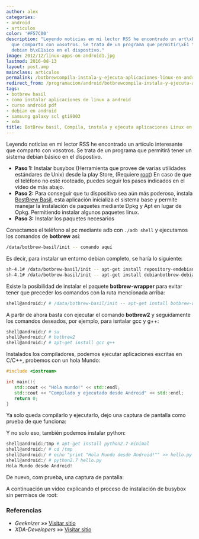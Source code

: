 ```yaml
---
author: alex
categories:
- android
- articulos
color: '#F57C00'
description: "Leyendo noticias en mi lector RSS he encontrado un art\xEDculo interesante
  que comparto con vosotros. Se trata de un programa que permitir\xE1 tener un sistema
  debian b\xE1sico en el dispostivo."
image: 2012/12/linux-apps-on-android1.jpg
lastmod: 2016-08-13
layout: post.amp
mainclass: articulos
permalink: /botbrewcompila-instala-y-ejecuta-aplicaciones-linux-en-android/
redirect_from: /programacion/android/botbrewcompila-instala-y-ejecuta-aplicaciones-linux-en-android/
tags:
- botbrew basil
- como instalar aplicaciones de linux a android
- curso android pdf
- debian en android
- samsung galaxy scl gti9003
- xda
title: BotBrew basil, Compila, instala y ejecuta aplicaciones Linux en Android
---
```


Leyendo noticias en mi lector RSS he encontrado un artículo interesante que comparto con vosotros.
Se trata de un programa que permitirá tener un sistema debian básico en el dispostivo.

- **Paso 1:** Instalar busybox (Herramienta que provee de varias utilidades estándares de Unix) desde la play Store, (Requiere [root][1]) En caso de que el teléfono no esté rooteado, puedes seguir los pasos indicados en el vídeo de más abajo.
- **Paso 2:** Para conseguir que tu dispositivo sea aún más poderoso, instala <a href="https://play.google.com/store/apps/details?id=com.botbrew.basil">BostBrew Basil</a>, esta aplicación inicializa el sistema base y permite manejar la instalación de paquetes mediante Dpkg y Apt en lugar de Opkg. Permitiendo instalar algunos paquetes linux.
- **Paso 3:** Instalar los paquetes necesarios

<!--more-->

Conectamos el teléfono al pc mediante adb con `./adb shell` y ejecutamos los comandos de **botbrew** así:

```bash
/data/botbrew-basil/init -- comando aquí
```

Es decir, para instalar un entorno debian completo, se haría lo siguiente:

```bash
sh-4.1# /data/botbrew-basil/init -- apt-get install repository-emdebian
sh-4.1# /data/botbrew-basil/init -- apt-get install debianbotbrew-debian-minimal
```

Existe la posibilidad de instalar el paquete **botbrew-wrapper** para evitar tener que preceder los comandos con la ruta mencionada arriba:

```bash
shell@android:/ # /data/botbrew-basil/init -- apt-get install botbrew-wrapper
```

A partir de ahora basta con ejecutar el comando **botbrew2** y seguidamente los comandos deseados, por ejemplo, para isntalar gcc y g++:

```bash
shell@android:/ # su
shell@android:/ # botbrew2
shell@android:/ # apt-get install gcc g++
```

Instalados los compiladores, podemos ejecutar aplicaciones escritas en C/C++, probemos con un hola Mundo:

```cpp
#include <iostream>

int main(){
   std::cout << "Hola mundo!" << std::endl;
   std::cout << "Compilado y ejecutado desde Android" << std::endl;
   return 0;
}
```

Ya solo queda compilarlo y ejecutarlo, dejo una captura de pantalla como prueba de que funciona:

<figure>
    <amp-img on="tap:lightbox1" role="button" tabindex="0" layout="responsive" src="/img/2012/12/Screenshot_2012-12-04-17-14-141.png" alt="" title="Compilando código C/C++ en android" width="800px" height="480px"></amp-img>
</figure>

Y no solo eso, también podemos instalar python:

```python
shell@android:/tmp # apt-get install python2.7-minimal
shell@android:/ # cd /tmp
shell@android:/ # echo "print "Hola Mundo desde Android!"" >> hello.py
shell@android:/ # python2.7 hello.py
Hola Mundo desde Android!
```

De nuevo, com prueba, una captura de pantalla:

<figure>
    <amp-img on="tap:lightbox1" role="button" tabindex="0" layout="responsive" src="/img/2012/12/Screenshot_2012-12-04-17-32-141.png" alt="" title="Ejecutando programas en python desde Android" width="800px" height="480px"></amp-img>
</figure>

A continuación un vídeo explicando el proceso de instalación de busybox sin permisos de root:

### Referencias

- *Geeknizer* »» <a href="http://geeknizer.com/install-run-linux-applications-on-android/" target="_blank">Visitar sitio</a>
- *XDA-Developers* »» <a href="http://forum.xda-developers.com/showpost.php?p=26261600&postcount=119" target="_blank">Visitar sitio</a>

 [1]: https://elbauldelprogramador.com/rootear-samsung-galaxy-s-gt-i9003/ "Rootear Samsung Galaxy S GT-I9003"